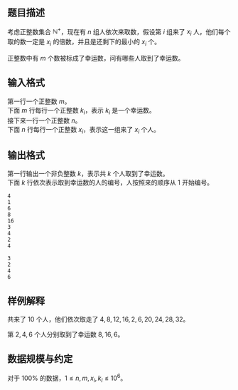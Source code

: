 ## 题目描述

考虑正整数集合 $\mathbb{N}^+$，现在有 $n$ 组人依次来取数，假设第 $i$ 组来了 $x_i$ 人，他们每个取的数一定是 $x_i$ 的倍数，并且是还剩下的最小的 $x_i$ 个。

正整数中有 $m$ 个数被标成了幸运数，问有哪些人取到了幸运数。

## 输入格式

第一行一个正整数 $m$。  
下面 $m$ 行每行一个正整数 $k_i$，表示 $k_i$ 是一个幸运数。  
接下来一行一个正整数 $n$。  
下面 $n$ 行每行一个正整数 $x_i$，表示这一组来了 $x_i$ 个人。

## 输出格式

第一行输出一个非负整数 $k$，表示共 $k$ 个人取到了幸运数。  
下面 $k$ 行依次表示取到幸运数的人的编号，人按照来的顺序从 $1$ 开始编号。

```input1
4
1
6
8
16
3
4
2
4
```

```output1
3
2
4
6
```

## 样例解释

共来了 $10$ 个人，他们依次取走了 $4,8,12,16,2,6,20,24,28,32$。

第 $2,4,6$ 个人分别取到了幸运数 $8,16,6$。

## 数据规模与约定

对于 $100\%$ 的数据，$1\leq n,m,x_i,k_i\leq 10^6$。